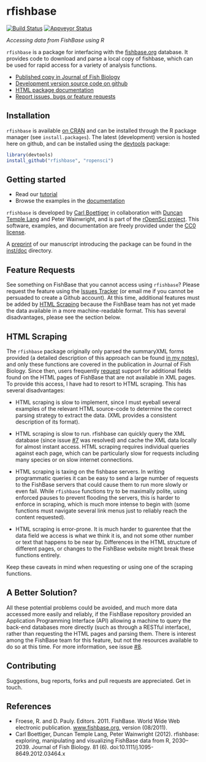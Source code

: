 rfishbase
=========

[![Build Status](https://travis-ci.org/ropensci/rfishbase.svg?branch=master)](https://travis-ci.org/ropensci/rfishbase)
[![Appveyor Status](https://ci.appveyor.com/api/projects/status/0n372o1a97mn0p3v/branch/master)](https://ci.appveyor.com/project/sckott/rfishbase/branch/master)

 _Accessing data from FishBase using R_

`rfishbase` is a package for interfacing with the [fishbase.org](http://fishbase.org) database. It provides code to download and parse a local copy of fishbase, which can be used for rapid access for a variety of analysis functions.

- [Published copy in Journal of Fish Biology](http://dx.doi.org/10.1111/j.1095-8649.2012.03464.x)
- [Development version source code on github](https://github.com/ropensci/rfishbase)
- [HTML package documentation](http://ropensci.github.com/rfishbase/)
- [Report issues, bugs or feature requests](https://github.com/ropensci/rfishbase/issues)

Installation
------------

`rfishbase` is available [on CRAN](http://cran.r-project.org/web/packages/rfishbase/) and can be installed through the R package manager (see `install.packages`).  The latest (development) version is hosted here on github, and can be installed using the [devtools](https://github.com/hadley/devtools) package:

```r
library(devtools)
install_github("rfishbase", "ropensci")
```

Getting started
---------------

- Read our [tutorial](https://github.com/ropensci/rfishbase/blob/master/inst/doc/rfishbase/rfishbase_github.md)
- Browse the examples in the [documentation](http://ropensci.github.com/rfishbase/)


`rfishbase` is developed by [Carl Boettiger](https://github.com/cboettig) in collaboration with [Duncan Temple Lang](https://github.com/duncantl) and Peter Wainwright, and is part of the [rOpenSci project](http://github.com/ropensci).  This software, examples, and documentation are freely provided under the [CC0 license](http://creativecommons.org/publicdomain/zero/1.0/).

A [preprint](https://github.com/ropensci/rfishbase/blob/master/inst/doc/rfishbase/rfishbase_github.md) of our manuscript introducing the package can be found in the [inst/doc](https://github.com/ropensci/rfishbase/tree/master/inst/doc) directory.


Feature Requests
----------------

See something on FishBase that you cannot access using `rfishbase`?  Please request the feature using the [Issues Tracker](https://github.com/ropensci/rfishbase/issues) (or email me if you cannot be persuaded to create a Github account).  At this time, additional features must be added by [HTML Scraping]() because the FishBase team has not yet made the data available in a more machine-readable format.  This has several disadvantages, please see the section below.

HTML Scraping
-------------

The `rfishbase` package originally only parsed the summaryXML forms provided (a detailed description of this approach can be found [in my notes](http://carlboettiger.info/2011/08/26/fishbase-from-r-some-xml-parsing.html)), and only these functions are covered in the publication in Journal of Fish Biology.  Since then, users frequently [request](https://github.com/ropensci/rfishbase/issues) support for additional fields found on the HTML pages of FishBase that are not available in XML pages.  To provide this access, I have had to resort to HTML scraping.  This has several disadvantages:

- HTML scraping is slow to implement, since I must eyeball several examples of the relevant HTML source-code to determine the correct parsing strategy to extract the data.  (XML provides a consistent description of its format).

- HTML scraping is slow to run.  rfishbase can quickly query the XML database (since issue [#7](https://github.com/ropensci/rfishbase/issues/7) was resolved) and cache the XML data locally for almost instant access.  HTML scraping requires individual queries against each page, which can be particularly slow for requests including many species or on slow internet connections.


- HTML scraping is taxing on the fishbase servers.  In writing programmatic queries it can be easy to send a large number of requests to the FishBase servers that could cause them to run more slowly or even fail.  While `rfishbase` functions try to be maximally polite, using enforced pauses to prevent flooding the servers, this is harder to enforce in scraping, which is much more intense to begin with (some functions must navigate several link menus just to reliably reach the content requested).

- HTML scraping is error-prone.  It is much harder to guarentee that the data field we access is what we think it is, and not some other number or text that happens to be near by.  Differences in the HTML structure of different pages, or changes to the FishBase website might break these functions entirely.

Keep these caveats in mind when requesting or using one of the scraping functions.


A Better Solution?
-----------------

All these potential problems could be avoided, and much more data accessed more easily and reliably, if the FishBase repository provided an Application Programming Interface (API) allowing a machine to query the back-end databases more directly (such as through a RESTful interface), rather than requesting the HTML pages and parsing them.  There is interest among the FishBase team for this feature, but not the resources available to do so at this time.  For more information, see issue [#8](https://github.com/ropensci/rfishbase/issues/8).


Contributing
------------

Suggestions, bug reports, forks and pull requests are appreciated.  Get in touch.


References
----------

* Froese, R. and D. Pauly. Editors. 2011. FishBase. World Wide Web electronic publication. www.fishbase.org, version (08/2011).
* Carl Boettiger, Duncan Temple Lang, Peter Wainwright (2012). rfishbase: exploring, manipulating and visualizing FishBase data from R, 2030–2039. Journal of Fish Biology. 81 (6). doi:10.1111/j.1095-8649.2012.03464.x
